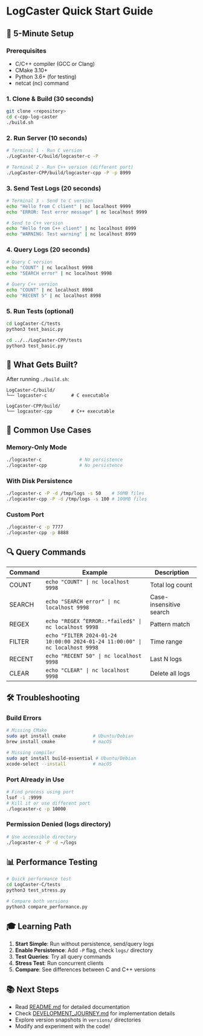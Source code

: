 # LogCaster Quick Start Guide

## 🚀 5-Minute Setup

### Prerequisites
- C/C++ compiler (GCC or Clang)
- CMake 3.10+
- Python 3.6+ (for testing)
- netcat (nc) command

### 1. Clone & Build (30 seconds)
```bash
git clone <repository>
cd c-cpp-log-caster
./build.sh
```

### 2. Run Server (10 seconds)
```bash
# Terminal 1 - Run C version
./LogCaster-C/build/logcaster-c -P

# Terminal 2 - Run C++ version (different port)
./LogCaster-CPP/build/logcaster-cpp -P -p 8999
```

### 3. Send Test Logs (20 seconds)
```bash
# Terminal 3 - Send to C version
echo "Hello from C client" | nc localhost 9999
echo "ERROR: Test error message" | nc localhost 9999

# Send to C++ version
echo "Hello from C++ client" | nc localhost 8999
echo "WARNING: Test warning" | nc localhost 8999
```

### 4. Query Logs (20 seconds)
```bash
# Query C version
echo "COUNT" | nc localhost 9998
echo "SEARCH error" | nc localhost 9998

# Query C++ version  
echo "COUNT" | nc localhost 8998
echo "RECENT 5" | nc localhost 8998
```

### 5. Run Tests (optional)
```bash
cd LogCaster-C/tests
python3 test_basic.py

cd ../../LogCaster-CPP/tests
python3 test_basic.py
```

## 📁 What Gets Built?

After running `./build.sh`:
```
LogCaster-C/build/
└── logcaster-c         # C executable

LogCaster-CPP/build/
└── logcaster-cpp       # C++ executable
```

## 🎯 Common Use Cases

### Memory-Only Mode
```bash
./logcaster-c              # No persistence
./logcaster-cpp            # No persistence
```

### With Disk Persistence
```bash
./logcaster-c -P -d /tmp/logs -s 50    # 50MB files
./logcaster-cpp -P -d /tmp/logs -s 100 # 100MB files
```

### Custom Port
```bash
./logcaster-c -p 7777
./logcaster-cpp -p 8888
```

## 🔍 Query Commands

| Command | Example | Description |
|---------|---------|-------------|
| COUNT | `echo "COUNT" \| nc localhost 9998` | Total log count |
| SEARCH | `echo "SEARCH error" \| nc localhost 9998` | Case-insensitive search |
| REGEX | `echo "REGEX ^ERROR:.*failed$" \| nc localhost 9998` | Pattern match |
| FILTER | `echo "FILTER 2024-01-24 10:00:00 2024-01-24 11:00:00" \| nc localhost 9998` | Time range |
| RECENT | `echo "RECENT 50" \| nc localhost 9998` | Last N logs |
| CLEAR | `echo "CLEAR" \| nc localhost 9998` | Delete all logs |

## 🛠️ Troubleshooting

### Build Errors
```bash
# Missing CMake
sudo apt install cmake          # Ubuntu/Debian
brew install cmake              # macOS

# Missing compiler
sudo apt install build-essential # Ubuntu/Debian
xcode-select --install          # macOS
```

### Port Already in Use
```bash
# Find process using port
lsof -i :9999
# Kill it or use different port
./logcaster-c -p 10000
```

### Permission Denied (logs directory)
```bash
# Use accessible directory
./logcaster-c -P -d ~/logs
```

## 📊 Performance Testing
```bash
# Quick performance test
cd LogCaster-C/tests
python3 test_stress.py

# Compare both versions
python3 compare_performance.py
```

## 🎓 Learning Path

1. **Start Simple**: Run without persistence, send/query logs
2. **Enable Persistence**: Add `-P` flag, check `logs/` directory
3. **Test Queries**: Try all query commands
4. **Stress Test**: Run concurrent clients
5. **Compare**: See differences between C and C++ versions

## 📚 Next Steps

- Read [README.md](README.md) for detailed documentation
- Check [DEVELOPMENT_JOURNEY.md](DEVELOPMENT_JOURNEY.md) for implementation details
- Explore version snapshots in `versions/` directories
- Modify and experiment with the code!